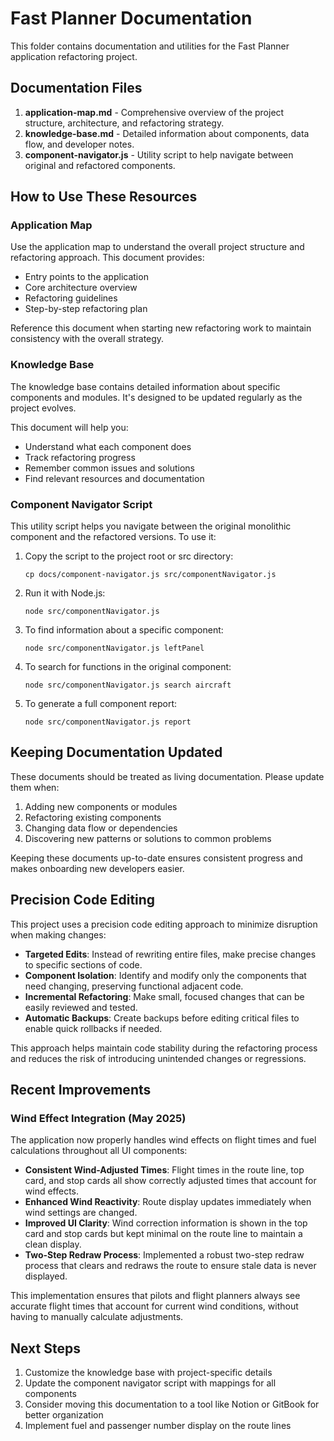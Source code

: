 # Fast Planner Documentation

This folder contains documentation and utilities for the Fast Planner application refactoring project.

## Documentation Files

1. **application-map.md** - Comprehensive overview of the project structure, architecture, and refactoring strategy.
2. **knowledge-base.md** - Detailed information about components, data flow, and developer notes.
3. **component-navigator.js** - Utility script to help navigate between original and refactored components.

## How to Use These Resources

### Application Map

Use the application map to understand the overall project structure and refactoring approach. This document provides:
- Entry points to the application
- Core architecture overview
- Refactoring guidelines
- Step-by-step refactoring plan

Reference this document when starting new refactoring work to maintain consistency with the overall strategy.

### Knowledge Base

The knowledge base contains detailed information about specific components and modules. It's designed to be updated regularly as the project evolves.

This document will help you:
- Understand what each component does
- Track refactoring progress
- Remember common issues and solutions
- Find relevant resources and documentation

### Component Navigator Script

This utility script helps you navigate between the original monolithic component and the refactored versions. To use it:

1. Copy the script to the project root or src directory:
   ```
   cp docs/component-navigator.js src/componentNavigator.js
   ```

2. Run it with Node.js:
   ```
   node src/componentNavigator.js
   ```

3. To find information about a specific component:
   ```
   node src/componentNavigator.js leftPanel
   ```

4. To search for functions in the original component:
   ```
   node src/componentNavigator.js search aircraft
   ```

5. To generate a full component report:
   ```
   node src/componentNavigator.js report
   ```

## Keeping Documentation Updated

These documents should be treated as living documentation. Please update them when:

1. Adding new components or modules
2. Refactoring existing components
3. Changing data flow or dependencies
4. Discovering new patterns or solutions to common problems

Keeping these documents up-to-date ensures consistent progress and makes onboarding new developers easier.

## Precision Code Editing

This project uses a precision code editing approach to minimize disruption when making changes:

- **Targeted Edits**: Instead of rewriting entire files, make precise changes to specific sections of code.
- **Component Isolation**: Identify and modify only the components that need changing, preserving functional adjacent code.
- **Incremental Refactoring**: Make small, focused changes that can be easily reviewed and tested.
- **Automatic Backups**: Create backups before editing critical files to enable quick rollbacks if needed.

This approach helps maintain code stability during the refactoring process and reduces the risk of introducing unintended changes or regressions.

## Recent Improvements

### Wind Effect Integration (May 2025)

The application now properly handles wind effects on flight times and fuel calculations throughout all UI components:

- **Consistent Wind-Adjusted Times**: Flight times in the route line, top card, and stop cards all show correctly adjusted times that account for wind effects.
- **Enhanced Wind Reactivity**: Route display updates immediately when wind settings are changed.
- **Improved UI Clarity**: Wind correction information is shown in the top card and stop cards but kept minimal on the route line to maintain a clean display.
- **Two-Step Redraw Process**: Implemented a robust two-step redraw process that clears and redraws the route to ensure stale data is never displayed.

This implementation ensures that pilots and flight planners always see accurate flight times that account for current wind conditions, without having to manually calculate adjustments.

## Next Steps

1. Customize the knowledge base with project-specific details
2. Update the component navigator script with mappings for all components
3. Consider moving this documentation to a tool like Notion or GitBook for better organization
4. Implement fuel and passenger number display on the route lines